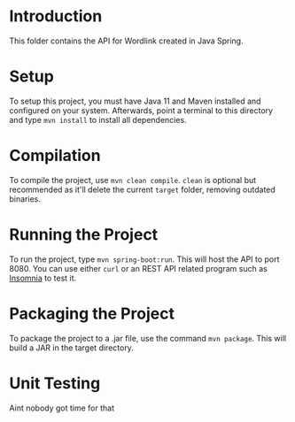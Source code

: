 # Introduction
This folder contains the API for Wordlink created in Java Spring.

# Setup
To setup this project, you must have Java 11 and Maven installed and configured on your system. Afterwards, point a terminal to this directory and type
`mvn install` to install all dependencies.

# Compilation
To compile the project, use `mvn clean compile`. `clean` is optional but recommended as it'll delete the current `target` folder, removing outdated
binaries.

# Running the Project
To run the project, type `mvn spring-boot:run`. This will host the API to port 8080. You can use either `curl` or an REST API related program such as
[Insomnia](https://insomnia.rest/) to test it.

# Packaging the Project
To package the project to a .jar file, use the command `mvn package`. This will build a JAR in the target directory.

# Unit Testing
Aint nobody got time for that
